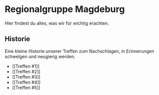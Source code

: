 # Regionalgruppe Magdeburg

Hier findest du alles, was wir für wichtig erachten.

## Historie
Eine kleine Historie unserer Treffen zum Nachschlagen, in Erinnerungen schwelgen und neugierig werden.

* [[Treffen #1]]
* [[Treffen #2]]
* [[Treffen #3]]
* [[Treffen #4]]
* [[Treffen #5]]